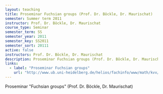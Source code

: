 ```yaml
---
layout: teaching
title: Proseminar Fuchsian groups (Prof. Dr. Böckle, Dr. Maurischat)
semester: Summer term 2011
instructor: Prof. Dr. Böckle, Dr. Maurischat
course_type: Seminar
semester_term: SS
semester_year: 2011
semester_key: SS2011
semester_sort: 20111
active: false
instructors: Prof. Dr. Böckle, Dr. Maurischat
description: Proseminar Fuchsian groups (Prof. Dr. Böckle, Dr. Maurischat)
links:
  - label: "Proseminar Fuchsian groups"
    url: "http://www.ub.uni-heidelberg.de/helios/fachinfo/www/math/kvv/ss2011/v-2.htm"
---
```


Proseminar "Fuchsian groups" (Prof. Dr. Böckle, Dr. Maurischat)

